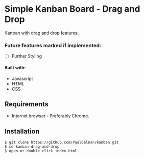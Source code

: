 
# Simple Kanban Board - Drag and Drop

Kanban with drag and drop features.

### Future features marked if implemented:

- [ ]  Further Styling

#### Built with:

 - Javascript
 - HTML
 - CSS

<!-- ![game demo](/pong_javascript.gif) -->

## Requirements

- Internet browser - Preferably Chrome.

## Installation

```
$ git clone https://github.com/PaulCalnan/kanban.git
$ cd kanban-drag-and-drop
$ open or double click index.html
```

<!-- [Or play it right now here!.. ](https://pauls-pong-project.herokuapp.com/) -->
